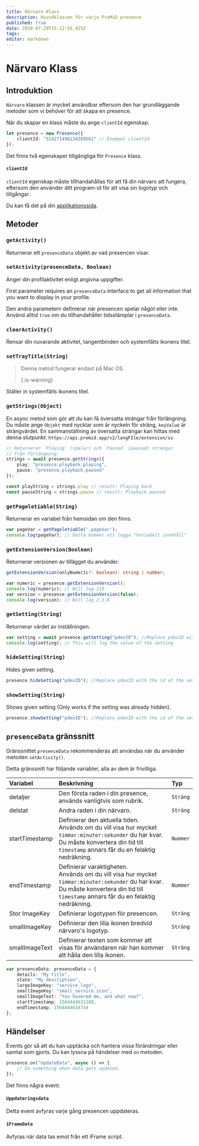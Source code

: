 ```yaml
---
title: Närvaro Klass
description: Huvudklassen för varje PreMiD presence
published: true
date: 2020-07-29T15:12:55.925Z
tags:
editor: markdown
---
```


# Närvaro Klass

## Introduktion

`Närvaro` klassen är mycket användbar eftersom den har grundläggande metoder som vi behöver för att skapa en presence.

 När du skapar en klass måste du ange `clientId` egenskap.

```typescript
let presence = new Presence({
    clientId: "514271496134389561" // Exempel clientId
});
```

Det finns två egenskaper tillgängliga för `Presence` klass.

#### `clientId`

`clientId` egenskap måste tillhandahållas för att få din närvaro att fungera, eftersom den använder ditt program-id för att visa sin logotyp och tillgångar.

Du kan få det på din [applikationssida](https://discordapp.com/developers/applications).

## Metoder

### `getActivity()`

Returnerar ett `presenceData` objekt av vad presencen visar.

### `setActivity(presenceData, Boolean)`

Anger din profilaktivitet enligt angivna uppgifter.

First parameter requires an `presenceData` interface to get all information that you want to display in your profile.

Den andra parametern definierar när presencen spelar något eller inte. Använd alltid `true` om du tillhandahåller tidsstämplar i `presenceData`.

### `clearActivity()`

Rensar din nuvarande aktivitet, tangentbinden och systemfälts ikonens titel.

### `setTrayTitle(String)`

> Denna metod fungerar endast på Mac OS. 
> 
> {.is-warning}

Ställer in systemfälts ikonens titel.

### `getStrings(Object)`

En async metod som gör att du kan få översatta strängar från förlängning. Du måste ange `Objekt` med nycklar som är nyckeln för sträng, `keyValue` är strängvärdet. En sammanställning av översatta strängar kan hittas med denna slutpunkt: `https://api.premid.app/v2/langFIle/extension/sv`

```typescript
// Returnerar `Playing` (spelar) och `Paused` (pausad) strängar
// från förlängning.
strings = await presence.getStrings({
    play: "presence.playback.playing",
    pause: "presence.playback.paused"
});

const playString = strings.play // result: Playing back
const pauseString = strings.pause // result: Playback paused
```

### `getPageletiable(String)`

Returnerar en variabel från hemsidan om den finns.

```typescript
var pageVar = getPageletiable('.pageVar');
console.log(pageVar); // Detta kommer att logga "Variabelt innehåll"
```

### `getExtensionVersion(Boolean)`
Returnerar versionen av tillägget du använder.
```typescript
getExtensionVersion(onlyNumeric?: boolean): string | number;

var numeric = presence.getExtensionVersion();
console.log(numeric); // Will log 210
var version = presence.getExtensionVersion(false);
console.log(version); // Will log 2.1.0
```

### `getSetting(String)`
Returnerar värdet av inställningen.
```typescript
var setting = await presence.getSetting("pdexID"); //Replace pdexID with the id of the setting
console.log(setting); // This will log the value of the setting
```

### `hideSetting(String)`
Hides given setting.
```typescript
presence.hideSetting("pdexID"); //Replace pdexID with the id of the setting
```

### `showSetting(String)`
Shows given setting (Only works if the setting was already hidden).
```typescript
presence.showSetting("pdexID"); //Replace pdexID with the id of the setting
```

## `presenceData` gränssnitt

Gränssnittet `presenceData` rekommenderas att användas när du använder metoden `setActivity()`.

Detta gränssnitt har följande variabler, alla av dem är frivilliga.

<table>
  <thead>
    <tr>
      <th style="text-align:left">Variabel</th>
      <th style="text-align:left">Beskrivning</th>
      <th style="text-align:left">Typ</th>
    </tr>
  </thead>
  <tbody>
    <tr>
      <td style="text-align:left">detaljer</td>
      <td style="text-align:left">Den första raden i din presence, används vanligtvis som rubrik.</td>
      <td style="text-align:left"><code>Sträng</code>
      </td>
    </tr>
    <tr>
      <td style="text-align:left">delstat</td>
      <td style="text-align:left">Andra raden i din närvaro.</td>
      <td style="text-align:left"><code>Sträng</code>
      </td>
    </tr>
    <tr>
      <td style="text-align:left">startTimestamp</td>
      <td style="text-align:left">Definierar den aktuella tiden.<br>
        Används om du vill visa hur mycket <code>timmar:minuter:sekunder</code> du har  kvar.
          <br>Du måste konvertera din tid till <code>timestamp</code> annars får du en felaktig
          nedräkning.
      </td>
      <td style="text-align:left"><code>Nummer</code>
      </td>
    </tr>
    <tr>
      <td style="text-align:left">endTimestamp</td>
      <td style="text-align:left">Definierar varaktigheten.
        <br>Används om du vill visa hur mycket <code>timmar:minuter:sekunder</code> du har kvar.
          <br>Du måste konvertera din tid till <code>timestamp</code> annars får du en felaktig
          nedräkning.
      </td>
      <td style="text-align:left"><code>Nummer</code>
      </td>
    </tr>
    <tr>
      <td style="text-align:left">Stor ImageKey</td>
      <td style="text-align:left">Definierar logotypen för presencen.</td>
      <td style="text-align:left"><code>Sträng</code>
      </td>
    </tr>
    <tr>
      <td style="text-align:left">smallImageKey</td>
      <td style="text-align:left">Definierar den lilla ikonen bredvid närvaro&apos;s logotyp.</td>
      <td style="text-align:left"><code>Sträng</code>
      </td>
    </tr>
    <tr>
      <td style="text-align:left">smallImageText</td>
      <td style="text-align:left">Definierar texten som kommer att visas för användaren när han kommer att hålla den lilla
        ikonen.</td>
      <td style="text-align:left"><code>Sträng</code>
      </td>
    </tr>
  </tbody>
</table>

```typescript
var presenceData: presenceData = {
    details: "My title",
    state: "My description",
    largeImageKey: "service_logo",
    smallImageKey: "small_service_icon",
    smallImageText: "You hovered me, and what now?",
    startTimestamp: 1564444631188,
    endTimestamp: 1564444634734
};
```

## Händelser

Events gör så att du kan upptäcka och hantera vissa förändringar eller samtal som gjorts. Du kan lyssna på händelser med `on` metoden.

```typescript
presence.on("UpdateData", async () => {
    // Do something when data gets updated.
});
```

Det finns några event:

#### `Uppdateringsdata`

Detta event avfyras varje gång presencen uppdateras.

#### `iFrameData`

Avfyras när data tas emot från ett iFrame script.
